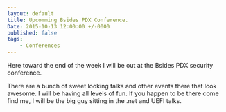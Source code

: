 ```yaml
---
layout: default
title: Upcomming Bsides PDX Conference.
Date: 2015-10-13 12:00:00 +/-0000
published: false
tags: 
    - Conferences
---
```


Here toward the end of the week I will be out at the Bsides PDX security conference. 

<!--more-->

There are a bunch of sweet looking talks and other events there that look awesome. 
I will be having all levels of fun. If you happen to be there come find me, 
I will be the big guy sitting in the .net and UEFI talks.
